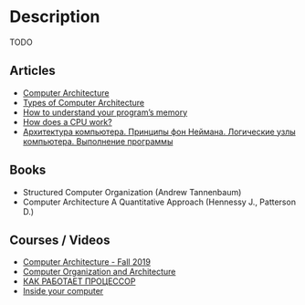 # Description

TODO


## Articles

- [Computer Architecture](https://informationq.com/computer-architecture/)
- [Types of Computer Architecture](https://www.educba.com/types-of-computer-architecture/)
- [How to understand your program’s memory](https://www.freecodecamp.org/news/understand-your-programs-memory-92431fa8c6b/)
- [How does a CPU work?](https://www.freecodecamp.org/news/how-does-a-cpu-work/)
- [Архитектура компьютера. Принципы фон Неймана. Логические узлы компьютера. Выполнение программы](https://interneturok.ru/lesson/informatika/8-klass/bkompyuter-kak-universalnoe-sredstvo-obrabotki-informaciib/arhitektura-kompyutera-printsipy-fon-neymana-logicheskie-uzly-kompyutera-vypolnenie-programmy)


## Books

- Structured Computer Organization (Andrew Tannenbaum)
- Computer Architecture A Quantitative Approach (Hennessy J., Patterson D.)


## Courses / Videos

- [Computer Architecture - Fall 2019](https://youtube.com/playlist?list=PL5Q2soXY2Zi-DyoI3HbqcdtUm9YWRR_z-)
- [Computer Organization and Architecture](https://youtube.com/playlist?list=PLxCzCOWd7aiHMonh3G6QNKq53C6oNXGrX)
- [КАК РАБОТАЕТ ПРОЦЕССОР](https://youtu.be/RwSLO953anc) 
- [Inside your computer](https://youtu.be/AkFi90lZmXA)
